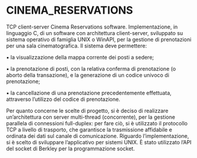 # CINEMA_RESERVATIONS

TCP client-server Cinema Reservations software. 
Implementazione, in linguaggio C, di un software con architettura client-server, 
sviluppato su sistema operativo di famiglia UNIX o WinAPI, per la gestione di prenotazioni per una sala 
cinematografica. Il sistema deve permettere:

▪ la visualizzazione della mappa corrente dei posti a sedere; 

▪ la prenotazione di posti, con la relativa conferma di prenotazione (o aborto della transazione), e la 
generazione di un codice univoco di prenotazione;

▪ la cancellazione di una prenotazione precedentemente effettuata, attraverso l’utilizzo del codice di 
prenotazione.

Per quanto concerne le scelte di progetto, si è deciso di realizzare un’architettura con server multi-thread 
(concorrente), per la gestione parallela di connessioni full-duplex: per fare ciò, si è utilizzato il protocollo 
TCP a livello di trasporto, che garantisce la trasmissione affidabile e ordinata dei dati sul canale di 
comunicazione. Riguardo l’implementazione, si è scelto di sviluppare l’applicativo per sistemi UNIX. 
È stato utilizzato l’API del socket di Berkley per la programmazione socket.
